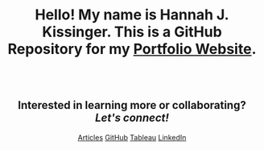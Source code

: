 <h1 style="text-align: center;">Hello! My name is Hannah J. Kissinger. This is a GitHub Repository for my <a href="https://hjkissinger.github.io/">Portfolio Website</a>.</h1> 
<br><br>
<h2 style="text-align: center;">Interested in learning more or collaborating? <em>Let's connect!</em></h2>
<center><a href="https://hjkissinger.github.io/articles/" class="btn btn--inverse .btn--x-large">Articles</a>
<a href="https://github.com/hjkissinger/" class="btn btn--inverse .btn--x-large" >GitHub</a>
<a href="https://public.tableau.com/app/profile/hannah.kissinger6750" class="btn btn--inverse .btn--x-large">Tableau</a>
<a href="https://www.linkedin.com/in/hannah-j-kissinger-854403116/" class="btn btn--inverse .btn--x-large">LinkedIn</a></center>
